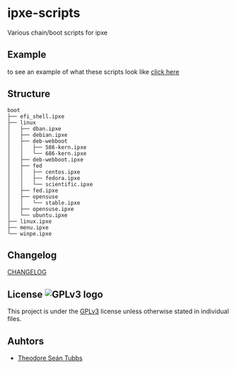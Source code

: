 # ipxe-scripts
Various chain/boot scripts for ipxe

## Example

to see an example of what these scripts look like [click here](menu.md)

## Structure

```
boot
├── efi_shell.ipxe
├── linux
│   ├── dban.ipxe
│   ├── debian.ipxe
│   ├── deb-webboot
│   │   ├── 586-kern.ipxe
│   │   └── 686-kern.ipxe
│   ├── deb-webboot.ipxe
│   ├── fed
│   │   ├── centos.ipxe
│   │   ├── fedora.ipxe
│   │   └── scientific.ipxe
│   ├── fed.ipxe
│   ├── opensuse
│   │   └── stable.ipxe
│   ├── opensuse.ipxe
│   └── ubuntu.ipxe
├── linux.ipxe
├── menu.ipxe
└── winpe.ipxe
```

## Changelog

[CHANGELOG](CHANGELOG.md)

## License ![GPLv3 logo](https://www.gnu.org/graphics/gplv3-127x51.png)

This project is under the [GPLv3](LICENSE) license unless otherwise stated in
individual files.

## Auhtors

- [Theodore Seán Tubbs](https://github.com/AdrianKoshka)
